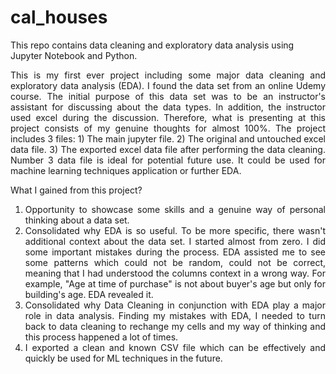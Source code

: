 # cal_houses
This repo contains data cleaning and exploratory data analysis using Jupyter Notebook and Python.
<div style="text-align: justify">
This is my first ever project including some major data cleaning and exploratory data analysis (EDA). I found the data set from an online Udemy course. The initial purpose of this data set was to be an instructor's assistant for discussing about the data types. In addition, the instructor used excel during the discussion. Therefore, what is presenting at this project consists of my genuine thoughts for almost 100%.
The project includes 3 files:
1) The main jupyter file.
2) The original and untouched excel data file. 
3) The exported excel data file after performing the data cleaning.
Number 3 data file is ideal for potential future use. It could be used for machine learning techniques application or further EDA.

What I gained from this project?
1) Opportunity to showcase some skills and a genuine way of personal thinking about a data set.
2) Consolidated why EDA is so useful. To be more specific, there wasn't additional context about the data set. I started almost from zero. I did some important mistakes during the process. EDA assisted me to see some patterns which could not be random, could not be correct, meaning that I had understood the columns context in a wrong way. For example, "Age at time of purchase" is not about buyer's age but only for building's age. EDA revealed it.
3) Consolidated why Data Cleaning in conjunction with EDA play a major role in data analysis. Finding my mistakes with EDA, I needed to turn back to data cleaning to rechange my cells and my way of thinking and this process happened a lot of times.
4) I exported a clean and known CSV file which can be effectively and quickly be used for ML techniques in the future.
</div>
